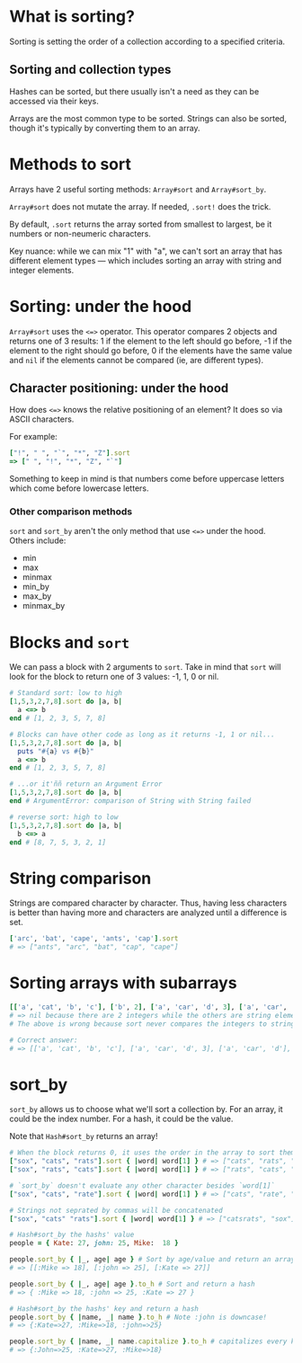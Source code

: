 # What is sorting?

Sorting is setting the order of a collection according to a specified criteria.

## Sorting and collection types

Hashes can be sorted, but there usually isn't a need as they can be accessed via their keys.

Arrays are the most common type to be sorted. Strings can also be sorted, though it's typically by converting them to an array.

# Methods to sort

Arrays have 2 useful sorting methods: `Array#sort` and `Array#sort_by`.

`Array#sort` does not mutate the array. If needed, `.sort!` does the trick.

By default, `.sort` returns the array sorted from smallest to largest, be it numbers or non-neumeric characters.

Key nuance: while we can mix "1" with "a", we can't sort an array that has different element types — which includes sorting an array with string and integer elements.

# Sorting: under the hood

`Array#sort` uses the `<=>` operator. This operator compares 2 objects and returns one of 3 results: 1 if the element to the left should go before, -1 if the element to the right should go before, 0 if the elements have the same value and `nil` if the elements cannot be compared (ie, are different types).

## Character positioning: under the hood

How does `<=>` knows the relative positioning of an element? It does so via ASCII characters.

For example:
```ruby
["!", " ", "`", "*", "Z"].sort
=> [" ", "!", "*", "Z", "`"]
```

Something to keep in mind is that numbers come before uppercase letters which come before lowercase letters.

### Other comparison methods

`sort` and `sort_by` aren't the only method that use `<=>` under the hood. Others include:
- min
- max
- minmax
- min_by
- max_by
- minmax_by

# Blocks and `sort`
We can pass a block with 2 arguments to `sort`. Take in mind that `sort` will look for the block to return one of 3 values: -1, 1, 0 or nil.

```ruby
# Standard sort: low to high
[1,5,3,2,7,8].sort do |a, b|
  a <=> b
end # [1, 2, 3, 5, 7, 8]

# Blocks can have other code as long as it returns -1, 1 or nil...
[1,5,3,2,7,8].sort do |a, b|
  puts "#{a} vs #{b}"
  a <=> b
end # [1, 2, 3, 5, 7, 8]

# ...or it'ññ return an Argument Error
[1,5,3,2,7,8].sort do |a, b|
end # ArgumentError: comparison of String with String failed

# reverse sort: high to low
[1,5,3,2,7,8].sort do |a, b|
  b <=> a
end # [8, 7, 5, 3, 2, 1]
```

# String comparison
Strings are compared character by character. Thus, having less characters is better than having more and characters are analyzed until a difference is set.
```ruby
['arc', 'bat', 'cape', 'ants', 'cap'].sort
# => ["ants", "arc", "bat", "cap", "cape"]
```

# Sorting arrays with subarrays

```ruby
[['a', 'cat', 'b', 'c'], ['b', 2], ['a', 'car', 'd', 3], ['a', 'car', 'd']].sort
# => nil because there are 2 integers while the others are string elements
# The above is wrong because sort never compares the integers to strings — sort short-circuits before that

# Correct answer:
# => [['a', 'cat', 'b', 'c'], ['a', 'car', 'd', 3], ['a', 'car', 'd'], ['b', 2]]
```

# sort_by

`sort_by` allows us to choose what we'll sort a collection by. For an array, it could be the index number. For a hash, it could be the value.

Note that `Hash#sort_by` returns an array!

```ruby
# When the block returns 0, it uses the order in the array to sort them independently of its other characters
["sox", "cats", "rats"].sort { |word| word[1] } # => ["cats", "rats", "sox"]
["sox", "rats", "cats"].sort { |word| word[1] } # => ["rats", "cats", "sox"]

# `sort_by` doesn't evaluate any other character besides `word[1]`
["sox", "cats", "rate"].sort { |word| word[1] } # => ["cats", "rate", "sox"]

# Strings not seprated by commas will be concatenated
["sox", "cats" "rats"].sort { |word| word[1] } # => ["catsrats", "sox"]

# Hash#sort_by the hashs' value
people = { Kate: 27, john: 25, Mike:  18 }

people.sort_by { |_, age| age } # Sort by age/value and return an array
# => [[:Mike => 18], [:john => 25], [:Kate => 27]]

people.sort_by { |_, age| age }.to_h # Sort and return a hash
# => { :Mike => 18, :john => 25, :Kate => 27 }

# Hash#sort_by the hashs' key and return a hash
people.sort_by { |name, _| name }.to_h # Note :john is downcase!
# => {:Kate=>27, :Mike=>18, :john=>25}

people.sort_by { |name, _| name.capitalize }.to_h # capitalizes every key
# => {:John=>25, :Kate=>27, :Mike=>18}
```